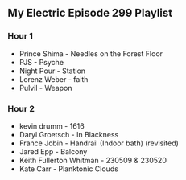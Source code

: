 ## My Electric Episode 299 Playlist

### Hour 1
* Prince Shima - Needles on the Forest Floor
* PJS - Psyche
* Night Pour - Station
* Lorenz Weber - faith
* Pulvil - Weapon

### Hour 2
* kevin drumm - 1616
* Daryl Groetsch - In Blackness
* France Jobin - Handrail (Indoor bath) (revisited)
* Jared Epp - Balcony
* Keith Fullerton Whitman - 230509 & 230520
* Kate Carr - Planktonic Clouds
